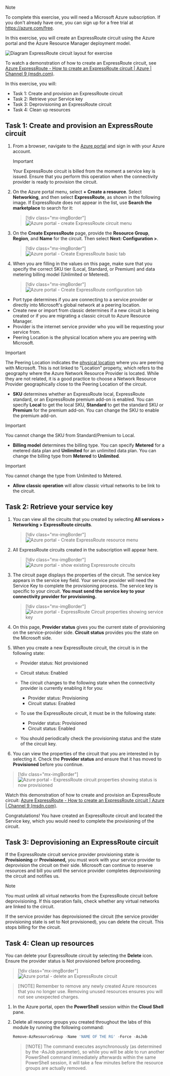 > [!NOTE] 
> To complete this exercise, you will need a Microsoft Azure subscription. If you don't already have one, you can sign up for a free trial at https://azure.com/free.



In this exercise, you will create an ExpressRoute circuit using the Azure portal and the Azure Resource Manager deployment model. 

![Diagram ExpressRoute circuit layout for exercise](../media/environment-diagram.png)

To watch a demonstration of how to create an ExpressRoute circuit, see [Azure ExpressRoute - How to create an ExpressRoute circuit | Azure | Channel 9 (msdn.com)](https://channel9.msdn.com/Blogs/Azure/Azure-ExpressRoute-How-to-create-an-ExpressRoute-circuit?term=ExpressRoute&lang-en=true&pageSize=15&skip=15).


In this exercise, you will:

+ Task 1: Create and provision an ExpressRoute circuit
+ Task 2: Retrieve your Service key
+ Task 3: Deprovisioning an ExpressRoute circuit
+ Task 4: Clean up resources


## Task 1: Create and provision an ExpressRoute circuit

 

1. From a browser, navigate to the [Azure portal](https://portal.azure.com/) and sign in with your Azure account.

   > [!Important] 
   >
   > Your ExpressRoute circuit is billed from the moment a service key is issued. Ensure that you perform this operation when the connectivity provider is ready to provision the circuit.

2. On the Azure portal menu, select **+ Create a resource**. Select **Networking**, and then select **ExpressRoute**, as shown in the following image. If ExpressRoute does not appear in the list, use **Search the marketplace** to search for it:

   > [!div class="mx-imgBorder"]
   > ![Azure portal - create ExpressRoute circuit menu](../media/create-expressroute-circuit-menu.png)

3. On the **Create ExpressRoute** page, provide the **Resource Group**, **Region**, and **Name** for the circuit. Then select **Next: Configuration &gt;**.

   > [!div class="mx-imgBorder"]
   > ![Azure portal - Create ExpressRoute basic tab](../media/expressroute-create-basic.png)

4. When you are filling in the values on this page, make sure that you specify the correct SKU tier (Local, Standard, or Premium) and data metering billing model (Unlimited or Metered).

   > [!div class="mx-imgBorder"]
   > ![Azure portal - Create ExpressRoute configuration tab](../media/expressroute-create-configuration.png)

 

- Port type determines if you are connecting to a service provider or directly into Microsoft's global network at a peering location.
- Create new or import from classic determines if a new circuit is being created or if you are migrating a classic circuit to Azure Resource Manager.
- Provider is the internet service provider who you will be requesting your service from.
- Peering Location is the physical location where you are peering with Microsoft.

> [!Important]
>
> The Peering Location indicates the [physical location](https://docs.microsoft.com/en-us/azure/expressroute/expressroute-locations) where you are peering with Microsoft. This is not linked to "Location" property, which refers to the geography where the Azure Network Resource Provider is located. While they are not related, it is a good practice to choose a Network Resource Provider geographically close to the Peering Location of the circuit.

- **SKU** determines whether an ExpressRoute local, ExpressRoute standard, or an ExpressRoute premium add-on is enabled. You can specify **Local** to get the local SKU, **Standard** to get the standard SKU or **Premium** for the premium add-on. You can change the SKU to enable the premium add-on.

> [!Important]
>
> You cannot change the SKU from Standard/Premium to Local.

- **Billing model** determines the billing type. You can specify **Metered** for a metered data plan and **Unlimited** for an unlimited data plan. You can change the billing type from **Metered** to **Unlimited**.

> [!Important]
>
> You cannot change the type from Unlimited to Metered.

- **Allow classic operation** will allow classic virtual networks to be link to the circuit.

## Task 2: Retrieve your service key
 

1. You can view all the circuits that you created by selecting **All services &gt; Networking &gt; ExpressRoute circuits**.

   > [!div class="mx-imgBorder"]
   > ![Azure portal - Create ExpressRoute resource menu](../media/expressroute-circuit-menu.png)

2. All ExpressRoute circuits created in the subscription will appear here. 

   > [!div class="mx-imgBorder"]
   > ![Azure portal - show existing Expressroute circuits](../media/expressroute-circuit-list.png)

3. The circuit page displays the properties of the circuit. The service key appears in the service key field. Your service provider will need the Service Key to complete the provisioning process. The service key is specific to your circuit. **You must send the service key to your connectivity provider for provisioning.**

   > [!div class="mx-imgBorder"]
   > ![Azure portal - ExpressRoute Circuit properties showing service key](../media/expressroute-circuit-overview.png)

4. On this page, **Provider status** gives you the current state of provisioning on the service-provider side. **Circuit status** provides you the state on the Microsoft side. 

5. When you create a new ExpressRoute circuit, the circuit is in the following state:

   - Provider status: Not provisioned
   - Circuit status: Enabled



   - The circuit changes to the following state when the connectivity provider is currently enabling it for you:
     - Provider status: Provisioning
     - Circuit status: Enabled
   - To use the ExpressRoute circuit, it must be in the following state:
     - Provider status: Provisioned
     - Circuit status: Enabled
   - You should periodically check the provisioning status and the state of the circuit key.

6. You can view the properties of the circuit that you are interested in by selecting it. Check the **Provider status** and ensure that it has moved to **Provisioned** before you continue.

> [!div class="mx-imgBorder"]
> ![Azure portal - ExpressRoute circuit properties showing status is now provisioned](../media/provisioned.png)


Watch this demonstration of how to create and provision an ExpressRoute circuit: [Azure ExpressRoute - How to create an ExpressRoute circuit | Azure | Channel 9 (msdn.com)](https://channel9.msdn.com/Blogs/Azure/Azure-ExpressRoute-How-to-create-an-ExpressRoute-circuit?term=ExpressRoute&lang-en=true&pageSize=15&skip=15). 

Congratulations! You have created an ExpressRoute circuit and located the Service key, which you would need to complete the provisioning of the circuit.

## Task 3: Deprovisioning an ExpressRoute circuit

If the ExpressRoute circuit service provider provisioning state is **Provisioning** or **Provisioned,** you must work with your service provider to deprovision the circuit on their side. Microsoft can continue to reserve resources and bill you until the service provider completes deprovisioning the circuit and notifies us.

> [!Note]
>
> You must unlink all virtual networks from the ExpressRoute circuit before deprovisioning. If this operation fails, check whether any virtual networks are linked to the circuit.
>
> If the service provider has deprovisioned the circuit (the service provider provisioning state is set to Not provisioned), you can delete the circuit. This stops billing for the circuit.

## Task 4: Clean up resources

You can delete your ExpressRoute circuit by selecting the **Delete** icon. Ensure the provider status is Not provisioned before proceeding.

> [!div class="mx-imgBorder"]
> ![Azure portal - delete an ExpressRoute circuit](../media/expressroute-circuit-delete.png)


   > [!NOTE] Remember to remove any newly created Azure resources that you no longer use. Removing unused resources ensures you will not see unexpected charges.

1. In the Azure portal, open the **PowerShell** session within the **Cloud Shell** pane.

2. Delete all resource groups you created throughout the labs of this module by running the following command:

   ```powershell
   Remove-AzResourceGroup -Name 'NAME OF THE RG' -Force -AsJob
   ```
   > [!NOTE] The command executes asynchronously (as determined by the -AsJob parameter), so while you will be able to run another PowerShell command immediately afterwards within the same PowerShell session, it will take a few minutes before the resource groups are actually removed.


